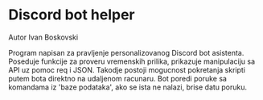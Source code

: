 # Discord bot helper

Autor Ivan Boskovski

Program napisan za pravljenje personalizovanog Discord bot asistenta. Poseduje funkcije za proveru vremenskih prilika, prikazuje manipulaciju sa API uz pomoc req i JSON. Takodje postoji mogucnost pokretanja skripti putem bota direktno na udaljenom racunaru.
Bot poredi poruke sa komandama iz 'baze podataka', ako se ista ne nalazi, brise datu poruku.
